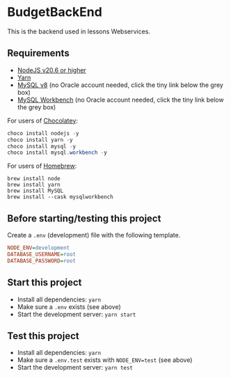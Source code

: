 # BudgetBackEnd

This is the backend used in lessons Webservices.

## Requirements

- [NodeJS v20.6 or higher](https://nodejs.org/)
- [Yarn](https://yarnpkg.com/)
- [MySQL v8](https://dev.mysql.com/downloads/windows/installer/8.0.html) (no Oracle account needed, click the tiny link below the grey box)
- [MySQL Workbench](https://dev.mysql.com/downloads/workbench/) (no Oracle account needed, click the tiny link below the grey box)

For users of [Chocolatey](https://chocolatey.org/):

```powershell
choco install nodejs -y
choco install yarn -y
choco install mysql -y
choco install mysql.workbench -y
```

For users of [Homebrew](https://brew.sh/):
```
brew install node
brew install yarn
brew install MySQL
brew install --cask mysqlworkbench
```


## Before starting/testing this project

Create a `.env` (development) file with the following template.

```ini
NODE_ENV=development
DATABASE_USERNAME=root
DATABASE_PASSWORD=root
```

## Start this project

- Install all dependencies: `yarn`
- Make sure a `.env` exists (see above)
- Start the development server: `yarn start`

## Test this project

- Install all dependencies: `yarn`
- Make sure a `.env.test` exists with `NODE_ENV=test` (see above)
- Start the development server: `yarn test`
